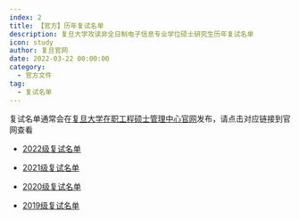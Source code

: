 ```yaml
---
index: 2
title: 【官方】历年复试名单
description: 复旦大学攻读非全日制电子信息专业学位硕士研究生历年复试名单
icon: study
author: 复旦官网
date: 2022-03-22 00:00:00
category:
  - 官方文件
tag:
  - 复试名单
---
```


复试名单通常会在[复旦大学在职工程硕士管理中心官网](http://www.mse.fudan.edu.cn/)发布，请点击对应链接到官网查看

- [2022级复试名单](http://www.mse.fudan.edu.cn/b1/b1/c13262a438705/page.htm)

- [2021级复试名单](http://www.mse.fudan.edu.cn/38/c9/c13262a276681/page.htm)

- [2020级复试名单](http://www.mse.fudan.edu.cn/84/b1/c13262a230577/page.htm)

- [2019级复试名单](http://www.mse.fudan.edu.cn/8b/e2/c13262a166882/page.htm)